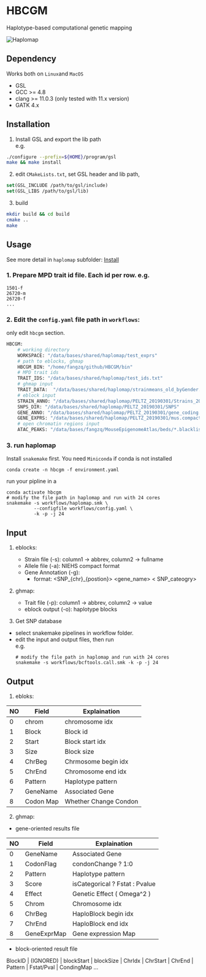 
# HBCGM
Haplotype-based computational genetic mapping  

![Haplomap](https://github.com/zqfang/haplomap/workflows/Haplomap/badge.svg)


## Dependency 
Works both on `Linux`and `MacOS`

* GSL
* GCC >= 4.8
* clang >= 11.0.3 (only tested with 11.x version)
* GATK 4.x

## Installation

1. Install GSL and export the lib path  
e.g.
```bash
./configure --prefix=${HOME}/program/gsl
make && make install
```

2. edit `CMakeLists.txt`, set GSL header and lib path, 

```cmake
set(GSL_INCLUDE /path/to/gsl/include)
set(GSL_LIBS /path/to/gsl/lib)
```

3. build
```bash
mkdir build && cd build
cmake ..
make
```


## Usage  
See more detail in ``haplomap`` subfolder: [Install](haplomap/README.md)

### 1. Prepare MPD trait id file. Each id per row. e.g.
```
1501-f
26720-m
26720-f
...
```

### 2. Edit the `config.yaml` file path in `workflows`:

only edit `hbcgm` section.
```python
HBCGM:
    # working directory
    WORKSPACE: "/data/bases/shared/haplomap/test_exprs"
    # path to eblocks, ghmap
    HBCGM_BIN: "/home/fangzq/github/HBCGM/bin"
    # MPD trait ids 
    TRAIT_IDS: "/data/bases/shared/haplomap/test_ids.txt"
    # ghmap input
    TRAIT_DATA:  "/data/bases/shared/haplomap/strainmeans_old_byGender.csv"
    # eblock input
    STRAIN_ANNO: "/data/bases/shared/haplomap/PELTZ_20190301/Strains_20190301.csv"
    SNPS_DIR: "/data/bases/shared/haplomap/PELTZ_20190301/SNPS"
    GENE_ANNO: "/data/bases/shared/haplomap/PELTZ_20190301/gene_coding.txt"
    GENE_EXPRS: "/data/bases/shared/haplomap/PELTZ_20190301/mus.compact.exprs.txt"
    # open chromatin regions input
    ATAC_PEAKS: "/data/bases/fangzq/MouseEpigenomeAtlas/beds/*.blacklist_removed.broadPeak"
```

### 3. run haplomap

Install `snakemake` first. You need `Miniconda` if conda is not installed
```shell
conda create -n hbcgm -f environment.yaml
```

run your pipline in a 
```shell
conda activate hbcgm
# modify the file path in haplomap and run with 24 cores
snakemake -s workflows/haplomap.smk \
          --configfile workflows/config.yaml \
          -k -p -j 24   
```


## Input
1. eblocks:
    - Strain file (-s): column1 -> abbrev, column2 -> fullname
    - Allele file (-a): NIEHS compact format
    - Gene Annotation (-g): 
       - format: <SNP_{chr}_{postion}>  <gene_name>  < SNP_cateogry> 

2. ghmap:
    - Trait file (-p):  column1 -> abbrev, column2 -> value
    - eblock output (-o): haplotype blocks

3. Get SNP database
  - select snakemake pipelines in workflow folder.
  - edit the input and output files, then run  
    e.g.
    ```shell
    # modify the file path in haplomap and run with 24 cores
    snakemake -s workflows/bcftools.call.smk -k -p -j 24   
    ```

## Output

1. ebloks:

| NO |Field | Explaination |
|--- | ---- | ------------ |
|0 |chrom | chromosome idx      |
|1 |Block | Block id            |
|2 |Start | Block start idx     |
|3 |Size  | Block size          |
|4 |ChrBeg| Chrmosome begin idx |
|5 |ChrEnd| Chromosome end idx  |
|6 |Pattern | Haplotype pattern |
|7 |GeneName| Associated Gene   |
|8 |Codon Map | Whether Change Condon |

2. ghmap:
  * gene-oriented results file

| NO |Field | Explaination |
|---| ---- | ------------ |
|0 |GeneName   | Associated Gene     |
|1 |CodonFlag  | condonChange ? 1:0  |
|2 |Pattern    | Haplotype pattern   |
|3 |Score      | isCategorical ? Fstat : Pvalue |
|4 |Effect     | Genetic Effect ( Omega^2 )   |
|5 |Chrom      | Chromosome idx      |
|6 |ChrBeg     | HaploBlock begin idx|
|7 |ChrEnd     | HaploBlock end idx  |
|8 |GeneExprMap| Gene expression Map |

  * block-oriented result file

BlockID | (IGNORED) | blockStart | blockSize | ChrIdx | ChrStart | ChrEnd | Pattern | Fstat/Pval | CondingMap ...